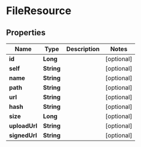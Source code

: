 # FileResource

## Properties
Name | Type | Description | Notes
------------ | ------------- | ------------- | -------------
**id** | **Long** |  |  [optional]
**self** | **String** |  |  [optional]
**name** | **String** |  |  [optional]
**path** | **String** |  |  [optional]
**url** | **String** |  |  [optional]
**hash** | **String** |  |  [optional]
**size** | **Long** |  |  [optional]
**uploadUrl** | **String** |  |  [optional]
**signedUrl** | **String** |  |  [optional]
